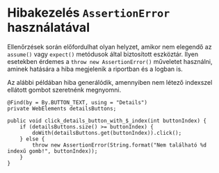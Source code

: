 # Hibakezelés `AssertionError` használatával

Ellenőrzések során előfordulhat olyan helyzet, amikor nem elegendő az `assume()` vagy `expect()` metódusok által biztosított eszköztár. Ilyen esetekben érdemes a `throw new AssertionError()` műveletet használni, aminek hatására a hiba megjelenik a riportban és a logban is.

Az alábbi példában hiba generálódik, amennyiben nem létező indexszel ellátott gombot szeretnénk megnyomni. 

```
@Find(by = By.BUTTON_TEXT, using = "Details")
private WebElements detailsButtons;

public void click_details_button_with_$_index(int buttonIndex) {
    if (detailsButtons.size() >= buttonIndex) {
        doWith(detailsButtons.get(buttonIndex)).click();
    } else {
        throw new AssertionError(String.format("Nem található %d indexű gomb!", buttonIndex));
    }
}
```


